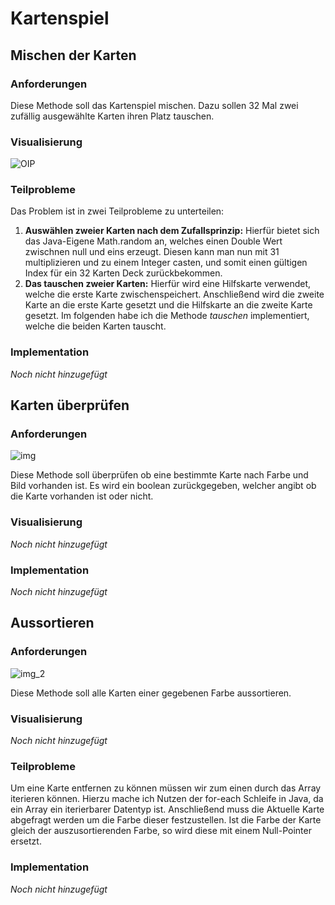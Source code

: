 # Kartenspiel

## Mischen der Karten

### Anforderungen
Diese Methode soll das Kartenspiel mischen. Dazu sollen 32 Mal zwei zufällig ausgewählte Karten ihren Platz tauschen.

### Visualisierung
![OIP](https://user-images.githubusercontent.com/110174069/233306776-e2e8705f-c38a-49d5-9b18-487609015900.jpg)

### Teilprobleme
Das Problem ist in zwei Teilprobleme zu unterteilen:
<ol>
<li>
<b>Auswählen zweier Karten nach dem Zufallsprinzip:</b>
Hierfür bietet sich das Java-Eigene Math.random an, welches einen Double Wert zwischnen null und eins erzeugt. Diesen kann man nun mit 31 multiplizieren und zu einem Integer casten, und somit einen gültigen Index für ein 32 Karten Deck zurückbekommen.
</li>
<li>
<b>Das tauschen zweier Karten:</b>
Hierfür wird eine Hilfskarte verwendet, welche die erste Karte zwischenspeichert. Anschließend wird die zweite Karte an die erste Karte gesetzt und die Hilfskarte an die zweite Karte gesetzt. Im folgenden habe ich die Methode <i>tauschen</i> implementiert, welche die beiden Karten tauscht.
</li>
</ol>

### Implementation
<i>Noch nicht hinzugefügt</i>


## Karten überprüfen

### Anforderungen
![img](https://user-images.githubusercontent.com/110174069/233300418-01f5e091-7299-4dc1-9dbe-8ef1f401f800.png)

Diese Methode soll überprüfen ob eine bestimmte Karte nach Farbe und Bild vorhanden ist. Es wird ein boolean zurückgegeben, welcher angibt ob die Karte vorhanden ist oder nicht.

### Visualisierung
<i>Noch nicht hinzugefügt</i>

### Implementation
<i>Noch nicht hinzugefügt</i>


## Aussortieren

### Anforderungen
![img_2](https://user-images.githubusercontent.com/110174069/233300509-fd32bbc7-ee2f-4aba-b7ec-7de2ba5866b2.png)

Diese Methode soll alle Karten einer gegebenen Farbe aussortieren.

### Visualisierung
<i>Noch nicht hinzugefügt</i>

### Teilprobleme
Um eine Karte entfernen zu können müssen wir zum einen durch das Array iterieren können. Hierzu mache ich Nutzen der for-each Schleife in Java, da ein Array ein iterierbarer Datentyp ist.
Anschließend muss die Aktuelle Karte abgefragt werden um die Farbe dieser festzustellen.
Ist die Farbe der Karte gleich der auszusortierenden Farbe, so wird diese mit einem Null-Pointer ersetzt.

### Implementation
<i>Noch nicht hinzugefügt</i>
